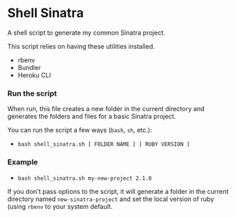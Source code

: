 # Shell Sinatra

A shell script to generate my common Sinatra project.

This script relies on having these utilities installed.

- rbenv
- Bundler
- Heroku CLI

### Run the script

When run, this file creates a new folder in the current directory and generates
the folders and files for a basic Sinatra project.

You can run the script a few ways (`bash`, `sh`, etc.):

- `bash shell_sinatra.sh [ FOLDER NAME ] [ RUBY VERSION ]`

### Example

- `bash shell_sinatra.sh my-new-project 2.1.0`

If you don't pass options to the script, it will generate a folder in the current directory named `new-sinatra-project` and set the local version of ruby (using `rbenv` to your system default.
